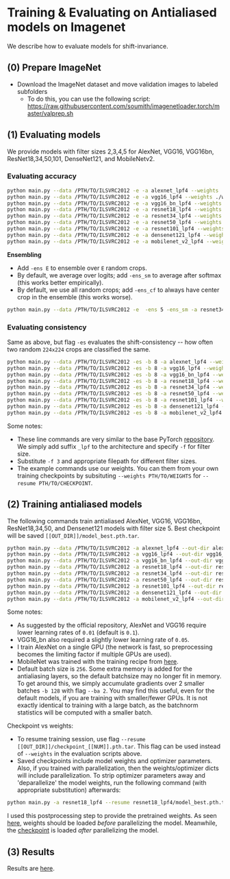 
# Training & Evaluating on Antialiased models on Imagenet

We describe how to evaluate models for shift-invariance.

## (0) Prepare ImageNet

- Download the ImageNet dataset and move validation images to labeled subfolders
    - To do this, you can use the following script: https://raw.githubusercontent.com/soumith/imagenetloader.torch/master/valprep.sh

## (1) Evaluating models

We provide models with filter sizes 2,3,4,5 for AlexNet, VGG16, VGG16bn, ResNet18,34,50,101, DenseNet121, and MobileNetv2.

### Evaluating accuracy

```bash
python main.py --data /PTH/TO/ILSVRC2012 -e -a alexnet_lpf4 --weights ./weights/alexnet_lpf4.pth.tar --gpu 0
python main.py --data /PTH/TO/ILSVRC2012 -e -a vgg16_lpf4 --weights ./weights/vgg16_lpf4.pth.tar
python main.py --data /PTH/TO/ILSVRC2012 -e -a vgg16_bn_lpf4 --weights ./weights/vgg16_bn_lpf4.pth.tar
python main.py --data /PTH/TO/ILSVRC2012 -e -a resnet18_lpf4 --weights ./weights/resnet18_lpf4.pth.tar
python main.py --data /PTH/TO/ILSVRC2012 -e -a resnet34_lpf4 --weights ./weights/resnet34_lpf4.pth.tar
python main.py --data /PTH/TO/ILSVRC2012 -e -a resnet50_lpf4 --weights ./weights/resnet50_lpf4.pth.tar
python main.py --data /PTH/TO/ILSVRC2012 -e -a resnet101_lpf4 --weights ./weights/resnet101_lpf4.pth.tar
python main.py --data /PTH/TO/ILSVRC2012 -e -a densenet121_lpf4 --weights ./weights/densenet121_lpf4.pth.tar
python main.py --data /PTH/TO/ILSVRC2012 -e -a mobilenet_v2_lpf4 --weights ./weights/mobilenet_v2_lpf4.pth.tar
```

**Ensembling**
- Add `-ens E` to ensemble over `E` random crops.
- By default, we average over logits; add `-ens_sm` to average after softmax (this works better empirically).
- By default, we use all random crops; add `-ens_cf` to always have center crop in the ensemble (this works worse).

```bash
python main.py --data /PTH/TO/ILSVRC2012 -e  -ens 5 -ens_sm -a resnet34_lpf4 --weights ./weights/resnet34_lpf4.pth.tar
```

### Evaluating consistency

Same as above, but flag `-es` evaluates the shift-consistency -- how often two random `224x224` crops are classified the same.

```bash
python main.py --data /PTH/TO/ILSVRC2012 -es -b 8 -a alexnet_lpf4 --weights ./weights/alexnet_lpf4.pth.tar --gpu 0
python main.py --data /PTH/TO/ILSVRC2012 -es -b 8 -a vgg16_lpf4 --weights ./weights/vgg16_lpf4.pth.tar
python main.py --data /PTH/TO/ILSVRC2012 -es -b 8 -a vgg16_bn_lpf4 --weights ./weights/vgg16_bn_lpf4.pth.tar
python main.py --data /PTH/TO/ILSVRC2012 -es -b 8 -a resnet18_lpf4 --weights ./weights/resnet18_lpf4.pth.tar
python main.py --data /PTH/TO/ILSVRC2012 -es -b 8 -a resnet34_lpf4 --weights ./weights/resnet34_lpf4.pth.tar
python main.py --data /PTH/TO/ILSVRC2012 -es -b 8 -a resnet50_lpf4 --weights ./weights/resnet50_lpf4.pth.tar
python main.py --data /PTH/TO/ILSVRC2012 -es -b 8 -a resnet101_lpf4 --weights ./weights/resnet101_lpf4.pth.tar
python main.py --data /PTH/TO/ILSVRC2012 -es -b 8 -a densenet121_lpf4 --weights ./weights/densenet121_lpf4.pth.tar
python main.py --data /PTH/TO/ILSVRC2012 -es -b 8 -a mobilenet_v2_lpf4 --weights ./weights/mobilenet_v2_lpf4.pth.tar
```

Some notes:
- These line commands are very similar to the base PyTorch [repository](https://github.com/pytorch/examples/tree/master/imagenet). We simply add suffix `_lpf` to the architecture and specify `-f` for filter size.
- Substitute `-f 3` and appropriate filepath for different filter sizes.
- The example commands use our weights. You can them from your own training checkpoints by subsituting `--weights PTH/TO/WEIGHTS` for `--resume PTH/TO/CHECKPOINT`.


## (2) Training antialiased models

The following commands train antialiased AlexNet, VGG16, VGG16bn, ResNet18,34,50, and Densenet121 models with filter size 5. Best checkpoint will be saved `[[OUT_DIR]]/model_best.pth.tar`.

```bash
python main.py --data /PTH/TO/ILSVRC2012 -a alexnet_lpf4 --out-dir alexnet_lpf4 --gpu 0 --lr .01
python main.py --data /PTH/TO/ILSVRC2012 -a vgg16_lpf4 --out-dir vgg16_lpf4 --lr .01 -b 128 -ba 2
python main.py --data /PTH/TO/ILSVRC2012 -a vgg16_bn_lpf4 --out-dir vgg16_bn_lpf4 --lr .05 -b 128 -ba 2
python main.py --data /PTH/TO/ILSVRC2012 -a resnet18_lpf4 --out-dir resnet18_lpf4
python main.py --data /PTH/TO/ILSVRC2012 -a resnet34_lpf4 --out-dir resnet34_lpf4
python main.py --data /PTH/TO/ILSVRC2012 -a resnet50_lpf4 --out-dir resnet50_lpf4
python main.py --data /PTH/TO/ILSVRC2012 -a resnet101_lpf4 --out-dir resnet101_lpf4
python main.py --data /PTH/TO/ILSVRC2012 -a densenet121_lpf4 --out-dir densenet121_lpf4
python main.py --data /PTH/TO/ILSVRC2012 -a mobilenet_v2_lpf4 --out-dir mobilenet_v2_lpf4 --lr .05 --cos_lr --wd 4e-5 --ep 150
```

Some notes:
- As suggested by the official repository, AlexNet and VGG16 require lower learning rates of `0.01` (default is `0.1`). 
- VGG16_bn also required a slightly lower learning rate of `0.05`.
- I train AlexNet on a single GPU (the network is fast, so preprocessing becomes the limiting factor if multiple GPUs are used).
- MobileNet was trained with the training recipe from [here](https://github.com/tonylins/pytorch-mobilenet-v2#training-recipe).
- Default batch size is `256`. Some extra memory is added for the antialiasing layers, so the default batchsize may no longer fit in memory. To get around this, we simply accumulate gradients over 2 smaller batches `-b 128` with flag `--ba 2`. You may find this useful, even for the default models, if you are training with smaller/fewer GPUs. It is not exactly identical to training with a large batch, as the batchnorm statistics will be computed with a smaller batch.

Checkpoint vs weights:
- To resume training session, use flag `--resume [[OUT_DIR]]/checkpoint_[[NUM]].pth.tar`. This flag can be used instead of `--weights` in the evaluation scripts above.
- Saved checkpoints include model weights and optimizer parameters. Also, if you trained with parallelization, then the weights/optimizer dicts will include parallelization. To strip optimizer parameters away and 'deparallelize' the model weights, run the following command (with appropriate substitution) afterwards:

```bash
python main.py -a resnet18_lpf4 --resume resnet18_lpf4/model_best.pth.tar --save_weights resnet18_lpf4/weights.pth.tar
```

I used this postprocessing step to provide the pretrained weights. As seen [here](https://github.com/adobe/antialiased-cnns/blob/master/main.py#L265), weights should be loaded *before* parallelizing the model. Meanwhile, the [checkpoint](https://github.com/adobe/antialiased-cnns/blob/master/main.py#L308) is loaded *after* parallelizing the model.

## (3) Results

Results are [here](README.md#3-results).
